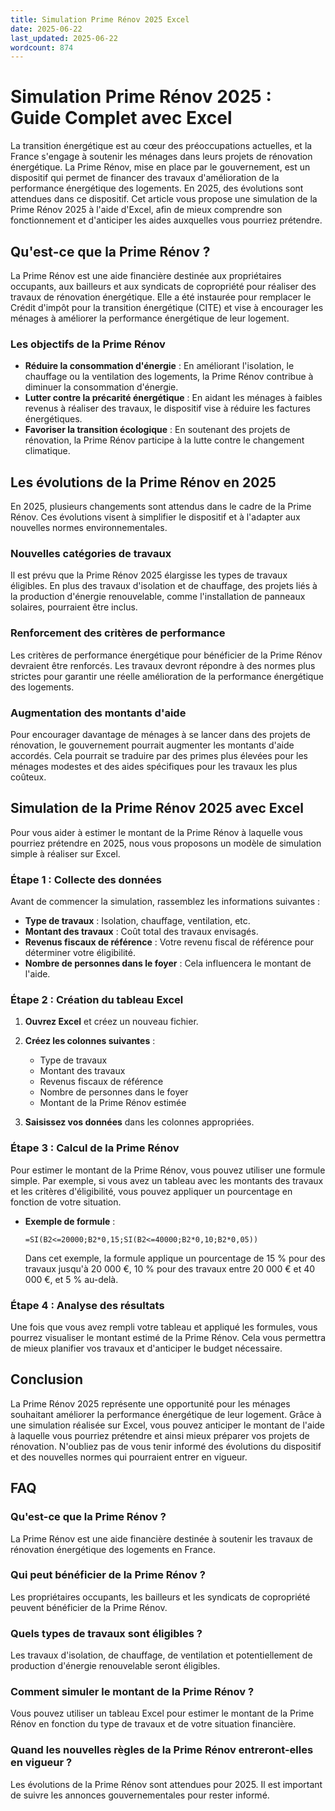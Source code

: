 ```yaml
---
title: Simulation Prime Rénov 2025 Excel
date: 2025-06-22
last_updated: 2025-06-22
wordcount: 874
---
```


# Simulation Prime Rénov 2025 : Guide Complet avec Excel

La transition énergétique est au cœur des préoccupations actuelles, et la France s'engage à soutenir les ménages dans leurs projets de rénovation énergétique. La Prime Rénov, mise en place par le gouvernement, est un dispositif qui permet de financer des travaux d'amélioration de la performance énergétique des logements. En 2025, des évolutions sont attendues dans ce dispositif. Cet article vous propose une simulation de la Prime Rénov 2025 à l'aide d'Excel, afin de mieux comprendre son fonctionnement et d'anticiper les aides auxquelles vous pourriez prétendre.

## Qu'est-ce que la Prime Rénov ?

La Prime Rénov est une aide financière destinée aux propriétaires occupants, aux bailleurs et aux syndicats de copropriété pour réaliser des travaux de rénovation énergétique. Elle a été instaurée pour remplacer le Crédit d'impôt pour la transition énergétique (CITE) et vise à encourager les ménages à améliorer la performance énergétique de leur logement.

### Les objectifs de la Prime Rénov

- **Réduire la consommation d'énergie** : En améliorant l'isolation, le chauffage ou la ventilation des logements, la Prime Rénov contribue à diminuer la consommation d'énergie.
- **Lutter contre la précarité énergétique** : En aidant les ménages à faibles revenus à réaliser des travaux, le dispositif vise à réduire les factures énergétiques.
- **Favoriser la transition écologique** : En soutenant des projets de rénovation, la Prime Rénov participe à la lutte contre le changement climatique.

## Les évolutions de la Prime Rénov en 2025

En 2025, plusieurs changements sont attendus dans le cadre de la Prime Rénov. Ces évolutions visent à simplifier le dispositif et à l'adapter aux nouvelles normes environnementales.

### Nouvelles catégories de travaux

Il est prévu que la Prime Rénov 2025 élargisse les types de travaux éligibles. En plus des travaux d'isolation et de chauffage, des projets liés à la production d'énergie renouvelable, comme l'installation de panneaux solaires, pourraient être inclus.

### Renforcement des critères de performance

Les critères de performance énergétique pour bénéficier de la Prime Rénov devraient être renforcés. Les travaux devront répondre à des normes plus strictes pour garantir une réelle amélioration de la performance énergétique des logements.

### Augmentation des montants d'aide

Pour encourager davantage de ménages à se lancer dans des projets de rénovation, le gouvernement pourrait augmenter les montants d'aide accordés. Cela pourrait se traduire par des primes plus élevées pour les ménages modestes et des aides spécifiques pour les travaux les plus coûteux.

## Simulation de la Prime Rénov 2025 avec Excel

Pour vous aider à estimer le montant de la Prime Rénov à laquelle vous pourriez prétendre en 2025, nous vous proposons un modèle de simulation simple à réaliser sur Excel.

### Étape 1 : Collecte des données

Avant de commencer la simulation, rassemblez les informations suivantes :

- **Type de travaux** : Isolation, chauffage, ventilation, etc.
- **Montant des travaux** : Coût total des travaux envisagés.
- **Revenus fiscaux de référence** : Votre revenu fiscal de référence pour déterminer votre éligibilité.
- **Nombre de personnes dans le foyer** : Cela influencera le montant de l'aide.

### Étape 2 : Création du tableau Excel

1. **Ouvrez Excel** et créez un nouveau fichier.
2. **Créez les colonnes suivantes** :
   - Type de travaux
   - Montant des travaux
   - Revenus fiscaux de référence
   - Nombre de personnes dans le foyer
   - Montant de la Prime Rénov estimée

3. **Saisissez vos données** dans les colonnes appropriées.

### Étape 3 : Calcul de la Prime Rénov

Pour estimer le montant de la Prime Rénov, vous pouvez utiliser une formule simple. Par exemple, si vous avez un tableau avec les montants des travaux et les critères d'éligibilité, vous pouvez appliquer un pourcentage en fonction de votre situation.

- **Exemple de formule** : 
  ```excel
  =SI(B2<=20000;B2*0,15;SI(B2<=40000;B2*0,10;B2*0,05))
  ```
  Dans cet exemple, la formule applique un pourcentage de 15 % pour des travaux jusqu'à 20 000 €, 10 % pour des travaux entre 20 000 € et 40 000 €, et 5 % au-delà.

### Étape 4 : Analyse des résultats

Une fois que vous avez rempli votre tableau et appliqué les formules, vous pourrez visualiser le montant estimé de la Prime Rénov. Cela vous permettra de mieux planifier vos travaux et d'anticiper le budget nécessaire.

## Conclusion

La Prime Rénov 2025 représente une opportunité pour les ménages souhaitant améliorer la performance énergétique de leur logement. Grâce à une simulation réalisée sur Excel, vous pouvez anticiper le montant de l'aide à laquelle vous pourriez prétendre et ainsi mieux préparer vos projets de rénovation. N'oubliez pas de vous tenir informé des évolutions du dispositif et des nouvelles normes qui pourraient entrer en vigueur.

## FAQ

### Qu'est-ce que la Prime Rénov ?

La Prime Rénov est une aide financière destinée à soutenir les travaux de rénovation énergétique des logements en France.

### Qui peut bénéficier de la Prime Rénov ?

Les propriétaires occupants, les bailleurs et les syndicats de copropriété peuvent bénéficier de la Prime Rénov.

### Quels types de travaux sont éligibles ?

Les travaux d'isolation, de chauffage, de ventilation et potentiellement de production d'énergie renouvelable seront éligibles.

### Comment simuler le montant de la Prime Rénov ?

Vous pouvez utiliser un tableau Excel pour estimer le montant de la Prime Rénov en fonction du type de travaux et de votre situation financière.

### Quand les nouvelles règles de la Prime Rénov entreront-elles en vigueur ?

Les évolutions de la Prime Rénov sont attendues pour 2025. Il est important de suivre les annonces gouvernementales pour rester informé.